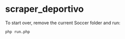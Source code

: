 # scraper_deportivo

To start over, remove the current Soccer folder and run:

```sh
php run.php
```

